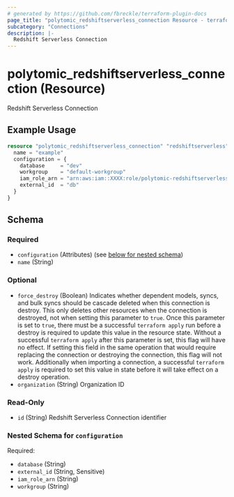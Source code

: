 ```yaml
---
# generated by https://github.com/fbreckle/terraform-plugin-docs
page_title: "polytomic_redshiftserverless_connection Resource - terraform-provider-polytomic"
subcategory: "Connections"
description: |-
  Redshift Serverless Connection
---
```


# polytomic_redshiftserverless_connection (Resource)

Redshift Serverless Connection

## Example Usage

```terraform
resource "polytomic_redshiftserverless_connection" "redshiftserverless" {
  name = "example"
  configuration = {
    database     = "dev"
    workgroup    = "default-workgroup"
    iam_role_arn = "arn:aws:iam::XXXX:role/polytomic-redshiftserverless"
    external_id  = "db"
  }
}
```

<!-- schema generated by tfplugindocs -->
## Schema

### Required

- `configuration` (Attributes) (see [below for nested schema](#nestedatt--configuration))
- `name` (String)

### Optional

- `force_destroy` (Boolean) Indicates whether dependent models, syncs, and bulk syncs should be cascade deleted when this connection is destroy. This only deletes other resources when the connection is destroyed, not when setting this parameter to `true`. Once this parameter is set to `true`, there must be a successful `terraform apply` run before a destroy is required to update this value in the resource state. Without a successful `terraform apply` after this parameter is set, this flag will have no effect. If setting this field in the same operation that would require replacing the connection or destroying the connection, this flag will not work. Additionally when importing a connection, a successful `terraform apply` is required to set this value in state before it will take effect on a destroy operation.
- `organization` (String) Organization ID

### Read-Only

- `id` (String) Redshift Serverless Connection identifier

<a id="nestedatt--configuration"></a>
### Nested Schema for `configuration`

Required:

- `database` (String)
- `external_id` (String, Sensitive)
- `iam_role_arn` (String)
- `workgroup` (String)


